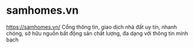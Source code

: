 # samhomes.vn

https://samhomes.vn/
Cổng thông tin, giao dịch nhà đất uy tín, nhanh chóng, sở hữu nguồn bất động sản chất lượng, đa dạng với thông tin minh bạch
